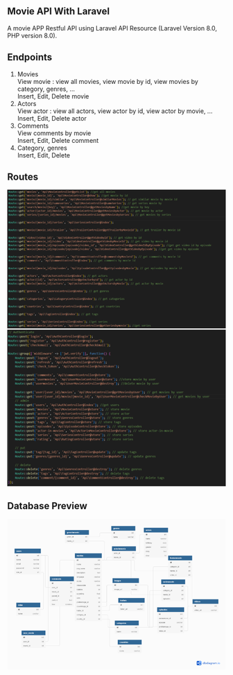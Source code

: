 ## Movie API With Laravel

A movie APP Restful API using Laravel API Resource (Laravel Version 8.0, PHP version 8.0).

## Endpoints

1. Movies\
   View movie : view all movies, view movie by id, view movies by category, genres, ...\
   Insert, Edit, Delete movie
2. Actors\
   View actor : view all actors, view actor by id, view actor by movie, ...\
   Insert, Edit, Delete actor
3. Comments\
   View comments by movie\
   Insert, Edit, Delete comment
4. Category, genres\
   Insert, Edit, Delete

## Routes

![Routes](https://github.com/Nbtrien/tr-movies-api/blob/main/assets/img/routes.png)
![Routes](https://github.com/Nbtrien/tr-movies-api/blob/main/assets/img/routes1.png)

## Database Preview

![Database Preview](https://github.com/Nbtrien/tr-movies-api/blob/main/assets/img/data.png)
